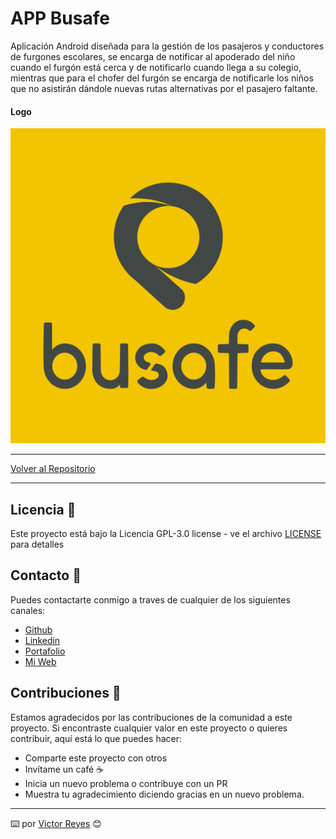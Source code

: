 # APP Busafe
Aplicación Android diseñada para la gestión de los pasajeros y conductores de furgones escolares, se encarga de notificar al apoderado del niño cuando el furgón está cerca y de notificarlo cuando llega a su colegio, mientras que para el chofer del furgón se encarga de notificarle los niños que no asistirán dándole nuevas rutas alternativas por el pasajero faltante.

#### Logo
<img src='https://raw.githubusercontent.com/tenshi98/Trabajo_Imagenes/main/APP%20Busafe/src/Logo Busafe_isotipo 4.png' />

---

[Volver al Repositorio](https://github.com/tenshi98/Trabajo_Imagenes/)

---

## Licencia 📄
Este proyecto está bajo la Licencia GPL-3.0 license - ve el archivo [LICENSE](LICENSE) para detalles

## Contacto 📖
Puedes contactarte conmigo a traves de cualquier de los siguientes canales:
- [Github](https://github.com/tenshi98)
- [Linkedin](https://www.linkedin.com/in/victor-reyes-galvez/)
- [Portafolio](https://tenshi98.github.io/portafolio/)
- [Mi Web](https://web.digitalcreations.cl/)

## Contribuciones 🎁
Estamos agradecidos por las contribuciones de la comunidad a este proyecto. Si encontraste cualquier valor en este proyecto o quieres contribuir, aquí está lo que puedes hacer:

- Comparte este proyecto con otros
- Invítame un café ☕
- Inicia un nuevo problema o contribuye con un PR
- Muestra tu agradecimiento diciendo gracias en un nuevo problema.

---

⌨️ por [Victor Reyes](https://github.com/tenshi98) 😊